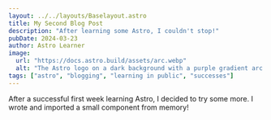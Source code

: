 ```yaml
---
layout: ../../layouts/Baselayout.astro
title: My Second Blog Post
description: "After learning some Astro, I couldn't stop!"
pubDate: 2024-03-23
author: Astro Learner
image:
  url: "https://docs.astro.build/assets/arc.webp"
  alt: "The Astro logo on a dark background with a purple gradient arc."
tags: ["astro", "blogging", "learning in public", "successes"]
---
```


After a successful first week learning Astro, I decided to try some more. I wrote and imported a small component from memory!
